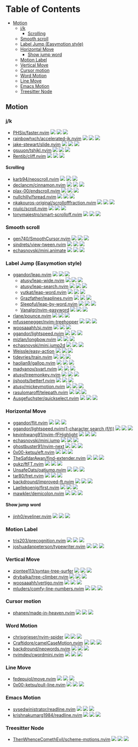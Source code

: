 # Table of Contents

<!-- toc -->

- [Motion](#motion)
  * [j/k](#jk)
    + [Scrolling](#scrolling)
  * [Smooth scroll](#smooth-scroll)
  * [Label Jump (Easymotion style)](#label-jump-easymotion-style)
  * [Horizontal Move](#horizontal-move)
    + [Show jump word](#show-jump-word)
  * [Motion Label](#motion-label)
  * [Vertical Move](#vertical-move)
  * [Cursor motion](#cursor-motion)
  * [Word Motion](#word-motion)
  * [Line Move](#line-move)
  * [Emacs Motion](#emacs-motion)
  * [Treesitter Node](#treesitter-node)

<!-- tocstop -->

## Motion

### j/k

- [PHSix/faster.nvim](https://github.com/PHSix/faster.nvim) ![](https://img.shields.io/github/stars/PHSix/faster.nvim) ![](https://img.shields.io/github/last-commit/PHSix/faster.nvim) ![](https://img.shields.io/github/commit-activity/y/PHSix/faster.nvim)
- [rainbowhxch/accelerated-jk.nvim](https://github.com/rainbowhxch/accelerated-jk.nvim) ![](https://img.shields.io/github/stars/rainbowhxch/accelerated-jk.nvim) ![](https://img.shields.io/github/last-commit/rainbowhxch/accelerated-jk.nvim) ![](https://img.shields.io/github/commit-activity/y/rainbowhxch/accelerated-jk.nvim)
- [jake-stewart/slide.nvim](https://github.com/jake-stewart/slide.nvim) ![](https://img.shields.io/github/stars/jake-stewart/slide.nvim) ![](https://img.shields.io/github/last-commit/jake-stewart/slide.nvim) ![](https://img.shields.io/github/commit-activity/y/jake-stewart/slide.nvim)
- [gsuuon/tshjkl.nvim](https://github.com/gsuuon/tshjkl.nvim) ![](https://img.shields.io/github/stars/gsuuon/tshjkl.nvim) ![](https://img.shields.io/github/last-commit/gsuuon/tshjkl.nvim) ![](https://img.shields.io/github/commit-activity/y/gsuuon/tshjkl.nvim)
- [Rentib/cliff.nvim](https://github.com/Rentib/cliff.nvim) ![](https://img.shields.io/github/stars/Rentib/cliff.nvim) ![](https://img.shields.io/github/last-commit/Rentib/cliff.nvim) ![](https://img.shields.io/github/commit-activity/y/Rentib/cliff.nvim)

#### Scrolling

- [karb94/neoscroll.nvim](https://github.com/karb94/neoscroll.nvim) ![](https://img.shields.io/github/stars/karb94/neoscroll.nvim) ![](https://img.shields.io/github/last-commit/karb94/neoscroll.nvim) ![](https://img.shields.io/github/commit-activity/y/karb94/neoscroll.nvim)
- [declancm/cinnamon.nvim](https://github.com/declancm/cinnamon.nvim) ![](https://img.shields.io/github/stars/declancm/cinnamon.nvim) ![](https://img.shields.io/github/last-commit/declancm/cinnamon.nvim) ![](https://img.shields.io/github/commit-activity/y/declancm/cinnamon.nvim)
- [plax-00/endscroll.nvim](https://github.com/plax-00/endscroll.nvim) ![](https://img.shields.io/github/stars/plax-00/endscroll.nvim) ![](https://img.shields.io/github/last-commit/plax-00/endscroll.nvim) ![](https://img.shields.io/github/commit-activity/y/plax-00/endscroll.nvim)
- [nullchilly/fsread.nvim](https://github.com/nullchilly/fsread.nvim) ![](https://img.shields.io/github/stars/nullchilly/fsread.nvim) ![](https://img.shields.io/github/last-commit/nullchilly/fsread.nvim) ![](https://img.shields.io/github/commit-activity/y/nullchilly/fsread.nvim)
- [nkakouros-original/scrollofffraction.nvim](https://github.com/nkakouros-original/scrollofffraction.nvim) ![](https://img.shields.io/github/stars/nkakouros-original/scrollofffraction.nvim) ![](https://img.shields.io/github/last-commit/nkakouros-original/scrollofffraction.nvim) ![](https://img.shields.io/github/commit-activity/y/nkakouros-original/scrollofffraction.nvim)
- [niuiic/scroll.nvim](https://github.com/niuiic/scroll.nvim) ![](https://img.shields.io/github/stars/niuiic/scroll.nvim) ![](https://img.shields.io/github/last-commit/niuiic/scroll.nvim) ![](https://img.shields.io/github/commit-activity/y/niuiic/scroll.nvim)
- [tonymajestro/smart-scrolloff.nvim](https://github.com/tonymajestro/smart-scrolloff.nvim) ![](https://img.shields.io/github/stars/tonymajestro/smart-scrolloff.nvim) ![](https://img.shields.io/github/last-commit/tonymajestro/smart-scrolloff.nvim) ![](https://img.shields.io/github/commit-activity/y/tonymajestro/smart-scrolloff.nvim)

### Smooth scroll

- [gen740/SmoothCursor.nvim](https://github.com/gen740/SmoothCursor.nvim) ![](https://img.shields.io/github/stars/gen740/SmoothCursor.nvim) ![](https://img.shields.io/github/last-commit/gen740/SmoothCursor.nvim) ![](https://img.shields.io/github/commit-activity/y/gen740/SmoothCursor.nvim)
- [sindrets/view-tween.nvim](https://github.com/sindrets/view-tween.nvim) ![](https://img.shields.io/github/stars/sindrets/view-tween.nvim) ![](https://img.shields.io/github/last-commit/sindrets/view-tween.nvim) ![](https://img.shields.io/github/commit-activity/y/sindrets/view-tween.nvim)
- [echasnovski/mini.animate](https://github.com/echasnovski/mini.animate) ![](https://img.shields.io/github/stars/echasnovski/mini.animate) ![](https://img.shields.io/github/last-commit/echasnovski/mini.animate) ![](https://img.shields.io/github/commit-activity/y/echasnovski/mini.animate)

### Label Jump (Easymotion style)

- [ggandor/leap.nvim](https://github.com/ggandor/leap.nvim) ![](https://img.shields.io/github/stars/ggandor/leap.nvim) ![](https://img.shields.io/github/last-commit/ggandor/leap.nvim) ![](https://img.shields.io/github/commit-activity/y/ggandor/leap.nvim)
  - [atusy/leap-wide.nvim](https://github.com/atusy/leap-wide.nvim) ![](https://img.shields.io/github/stars/atusy/leap-wide.nvim) ![](https://img.shields.io/github/last-commit/atusy/leap-wide.nvim) ![](https://img.shields.io/github/commit-activity/y/atusy/leap-wide.nvim)
  - [atusy/leap-search.nvim](https://github.com/atusy/leap-search.nvim) ![](https://img.shields.io/github/stars/atusy/leap-search.nvim) ![](https://img.shields.io/github/last-commit/atusy/leap-search.nvim) ![](https://img.shields.io/github/commit-activity/y/atusy/leap-search.nvim)
  - [yutkat/leap-word.nvim](https://github.com/yutkat/leap-word.nvim) ![](https://img.shields.io/github/stars/yutkat/leap-word.nvim) ![](https://img.shields.io/github/last-commit/yutkat/leap-word.nvim) ![](https://img.shields.io/github/commit-activity/y/yutkat/leap-word.nvim)
  - [Grazfather/leaplines.nvim](https://github.com/Grazfather/leaplines.nvim) ![](https://img.shields.io/github/stars/Grazfather/leaplines.nvim) ![](https://img.shields.io/github/last-commit/Grazfather/leaplines.nvim) ![](https://img.shields.io/github/commit-activity/y/Grazfather/leaplines.nvim)
  - [Sleepful/leap-by-word.nvim](https://github.com/Sleepful/leap-by-word.nvim) ![](https://img.shields.io/github/stars/Sleepful/leap-by-word.nvim) ![](https://img.shields.io/github/last-commit/Sleepful/leap-by-word.nvim) ![](https://img.shields.io/github/commit-activity/y/Sleepful/leap-by-word.nvim)
  - [VanaIgr/nvim-easyword](https://github.com/VanaIgr/nvim-easyword) ![](https://img.shields.io/github/stars/VanaIgr/nvim-easyword) ![](https://img.shields.io/github/last-commit/VanaIgr/nvim-easyword) ![](https://img.shields.io/github/commit-activity/y/VanaIgr/nvim-easyword)
- [rlane/pounce.nvim](https://github.com/rlane/pounce.nvim) ![](https://img.shields.io/github/stars/rlane/pounce.nvim) ![](https://img.shields.io/github/last-commit/rlane/pounce.nvim) ![](https://img.shields.io/github/commit-activity/y/rlane/pounce.nvim)
- [mfussenegger/nvim-treehopper](https://github.com/mfussenegger/nvim-treehopper) ![](https://img.shields.io/github/stars/mfussenegger/nvim-treehopper) ![](https://img.shields.io/github/last-commit/mfussenegger/nvim-treehopper) ![](https://img.shields.io/github/commit-activity/y/mfussenegger/nvim-treehopper)
- [woosaaahh/sj.nvim](https://github.com/woosaaahh/sj.nvim) ![](https://img.shields.io/github/stars/woosaaahh/sj.nvim) ![](https://img.shields.io/github/last-commit/woosaaahh/sj.nvim) ![](https://img.shields.io/github/commit-activity/y/woosaaahh/sj.nvim)
- [ggandor/lightspeed.nvim](https://github.com/ggandor/lightspeed.nvim) ![](https://img.shields.io/github/stars/ggandor/lightspeed.nvim) ![](https://img.shields.io/github/last-commit/ggandor/lightspeed.nvim) ![](https://img.shields.io/github/commit-activity/y/ggandor/lightspeed.nvim)
- [mizlan/longbow.nvim](https://github.com/mizlan/longbow.nvim) ![](https://img.shields.io/github/stars/mizlan/longbow.nvim) ![](https://img.shields.io/github/last-commit/mizlan/longbow.nvim) ![](https://img.shields.io/github/commit-activity/y/mizlan/longbow.nvim)
- [echasnovski/mini.jump2d](https://github.com/echasnovski/mini.jump2d) ![](https://img.shields.io/github/stars/echasnovski/mini.jump2d) ![](https://img.shields.io/github/last-commit/echasnovski/mini.jump2d) ![](https://img.shields.io/github/commit-activity/y/echasnovski/mini.jump2d)
- [Weissle/easy-action](https://github.com/Weissle/easy-action) ![](https://img.shields.io/github/stars/Weissle/easy-action) ![](https://img.shields.io/github/last-commit/Weissle/easy-action) ![](https://img.shields.io/github/commit-activity/y/Weissle/easy-action)
- [tjdevries/train.nvim](https://github.com/tjdevries/train.nvim) ![](https://img.shields.io/github/stars/tjdevries/train.nvim) ![](https://img.shields.io/github/last-commit/tjdevries/train.nvim) ![](https://img.shields.io/github/commit-activity/y/tjdevries/train.nvim)
- [haolian9/gallop.nvim](https://github.com/haolian9/gallop.nvim) ![](https://img.shields.io/github/stars/haolian9/gallop.nvim) ![](https://img.shields.io/github/last-commit/haolian9/gallop.nvim) ![](https://img.shields.io/github/commit-activity/y/haolian9/gallop.nvim)
- [madyanov/svart.nvim](https://github.com/madyanov/svart.nvim) ![](https://img.shields.io/github/stars/madyanov/svart.nvim) ![](https://img.shields.io/github/last-commit/madyanov/svart.nvim) ![](https://img.shields.io/github/commit-activity/y/madyanov/svart.nvim)
- [atusy/treemonkey.nvim](https://github.com/atusy/treemonkey.nvim) ![](https://img.shields.io/github/stars/atusy/treemonkey.nvim) ![](https://img.shields.io/github/last-commit/atusy/treemonkey.nvim) ![](https://img.shields.io/github/commit-activity/y/atusy/treemonkey.nvim)
- [jjshoots/betterf.nvim](https://github.com/jjshoots/betterf.nvim) ![](https://img.shields.io/github/stars/jjshoots/betterf.nvim) ![](https://img.shields.io/github/last-commit/jjshoots/betterf.nvim) ![](https://img.shields.io/github/commit-activity/y/jjshoots/betterf.nvim)
- [atusy/mickeymotion.nvim](https://github.com/atusy/mickeymotion.nvim) ![](https://img.shields.io/github/stars/atusy/mickeymotion.nvim) ![](https://img.shields.io/github/last-commit/atusy/mickeymotion.nvim) ![](https://img.shields.io/github/commit-activity/y/atusy/mickeymotion.nvim)
- [rasulomaroff/telepath.nvim](https://github.com/rasulomaroff/telepath.nvim) ![](https://img.shields.io/github/stars/rasulomaroff/telepath.nvim) ![](https://img.shields.io/github/last-commit/rasulomaroff/telepath.nvim) ![](https://img.shields.io/github/commit-activity/y/rasulomaroff/telepath.nvim)
- [Ausgefuchster/quickselect.nvim](https://github.com/Ausgefuchster/quickselect.nvim) ![](https://img.shields.io/github/stars/Ausgefuchster/quickselect.nvim) ![](https://img.shields.io/github/last-commit/Ausgefuchster/quickselect.nvim) ![](https://img.shields.io/github/commit-activity/y/Ausgefuchster/quickselect.nvim)

### Horizontal Move

- [ggandor/flit.nvim](https://github.com/ggandor/flit.nvim) ![](https://img.shields.io/github/stars/ggandor/flit.nvim) ![](https://img.shields.io/github/last-commit/ggandor/flit.nvim) ![](https://img.shields.io/github/commit-activity/y/ggandor/flit.nvim)
- [ggandor/lightspeed.nvim(1-character search (f/t))](https://github.com/ggandor/lightspeed.nvim) ![](https://img.shields.io/github/stars/ggandor/lightspeed.nvim) ![](https://img.shields.io/github/last-commit/ggandor/lightspeed.nvim) ![](https://img.shields.io/github/commit-activity/y/ggandor/lightspeed.nvim)
- [kevinhwang91/nvim-fFHighlight](https://github.com/kevinhwang91/nvim-fFHighlight) ![](https://img.shields.io/github/stars/kevinhwang91/nvim-fFHighlight) ![](https://img.shields.io/github/last-commit/kevinhwang91/nvim-fFHighlight) ![](https://img.shields.io/github/commit-activity/y/kevinhwang91/nvim-fFHighlight)
- [echasnovski/mini.jump](https://github.com/echasnovski/mini.jump) ![](https://img.shields.io/github/stars/echasnovski/mini.jump) ![](https://img.shields.io/github/last-commit/echasnovski/mini.jump) ![](https://img.shields.io/github/commit-activity/y/echasnovski/mini.jump)
- [ghostbuster91/nvim-next](https://github.com/ghostbuster91/nvim-next) ![](https://img.shields.io/github/stars/ghostbuster91/nvim-next) ![](https://img.shields.io/github/last-commit/ghostbuster91/nvim-next) ![](https://img.shields.io/github/commit-activity/y/ghostbuster91/nvim-next)
- [0x00-ketsu/eft.nvim](https://github.com/0x00-ketsu/eft.nvim) ![](https://img.shields.io/github/stars/0x00-ketsu/eft.nvim) ![](https://img.shields.io/github/last-commit/0x00-ketsu/eft.nvim) ![](https://img.shields.io/github/commit-activity/y/0x00-ketsu/eft.nvim)
- [TheSafdarAwan/find-extender.nvim](https://github.com/TheSafdarAwan/find-extender.nvim) ![](https://img.shields.io/github/stars/TheSafdarAwan/find-extender.nvim) ![](https://img.shields.io/github/last-commit/TheSafdarAwan/find-extender.nvim) ![](https://img.shields.io/github/commit-activity/y/TheSafdarAwan/find-extender.nvim)
- [gukz/ftFT.nvim](https://github.com/gukz/ftFT.nvim) ![](https://img.shields.io/github/stars/gukz/ftFT.nvim) ![](https://img.shields.io/github/last-commit/gukz/ftFT.nvim) ![](https://img.shields.io/github/commit-activity/y/gukz/ftFT.nvim)
- [UnsafeOats/oatjump.nvim](https://github.com/UnsafeOats/oatjump.nvim) ![](https://img.shields.io/github/stars/UnsafeOats/oatjump.nvim) ![](https://img.shields.io/github/last-commit/UnsafeOats/oatjump.nvim) ![](https://img.shields.io/github/commit-activity/y/UnsafeOats/oatjump.nvim)
- [tar80/fret.nvim](https://github.com/tar80/fret.nvim) ![](https://img.shields.io/github/stars/tar80/fret.nvim) ![](https://img.shields.io/github/last-commit/tar80/fret.nvim) ![](https://img.shields.io/github/commit-activity/y/tar80/fret.nvim)
- [backdround/improved-ft.nvim](https://github.com/backdround/improved-ft.nvim) ![](https://img.shields.io/github/stars/backdround/improved-ft.nvim) ![](https://img.shields.io/github/last-commit/backdround/improved-ft.nvim) ![](https://img.shields.io/github/commit-activity/y/backdround/improved-ft.nvim)
- [Laellekoenig/first.nvim](https://github.com/Laellekoenig/first.nvim) ![](https://img.shields.io/github/stars/Laellekoenig/first.nvim) ![](https://img.shields.io/github/last-commit/Laellekoenig/first.nvim) ![](https://img.shields.io/github/commit-activity/y/Laellekoenig/first.nvim)
- [mawkler/demicolon.nvim](https://github.com/mawkler/demicolon.nvim) ![](https://img.shields.io/github/stars/mawkler/demicolon.nvim) ![](https://img.shields.io/github/last-commit/mawkler/demicolon.nvim) ![](https://img.shields.io/github/commit-activity/y/mawkler/demicolon.nvim)

#### Show jump word

- [jinh0/eyeliner.nvim](https://github.com/jinh0/eyeliner.nvim) ![](https://img.shields.io/github/stars/jinh0/eyeliner.nvim) ![](https://img.shields.io/github/last-commit/jinh0/eyeliner.nvim) ![](https://img.shields.io/github/commit-activity/y/jinh0/eyeliner.nvim)

### Motion Label

- [tris203/precognition.nvim](https://github.com/tris203/precognition.nvim) ![](https://img.shields.io/github/stars/tris203/precognition.nvim) ![](https://img.shields.io/github/last-commit/tris203/precognition.nvim) ![](https://img.shields.io/github/commit-activity/y/tris203/precognition.nvim)
- [joshuadanpeterson/typewriter.nvim](https://github.com/joshuadanpeterson/typewriter.nvim) ![](https://img.shields.io/github/stars/joshuadanpeterson/typewriter.nvim) ![](https://img.shields.io/github/last-commit/joshuadanpeterson/typewriter.nvim) ![](https://img.shields.io/github/commit-activity/y/joshuadanpeterson/typewriter.nvim)

### Vertical Move

- [ziontee113/syntax-tree-surfer](https://github.com/ziontee113/syntax-tree-surfer) ![](https://img.shields.io/github/stars/ziontee113/syntax-tree-surfer) ![](https://img.shields.io/github/last-commit/ziontee113/syntax-tree-surfer) ![](https://img.shields.io/github/commit-activity/y/ziontee113/syntax-tree-surfer)
- [drybalka/tree-climber.nvim](https://github.com/drybalka/tree-climber.nvim) ![](https://img.shields.io/github/stars/drybalka/tree-climber.nvim) ![](https://img.shields.io/github/last-commit/drybalka/tree-climber.nvim) ![](https://img.shields.io/github/commit-activity/y/drybalka/tree-climber.nvim)
- [woosaaahh/vertigo.nvim](https://github.com/woosaaahh/vertigo.nvim) ![](https://img.shields.io/github/stars/woosaaahh/vertigo.nvim) ![](https://img.shields.io/github/last-commit/woosaaahh/vertigo.nvim) ![](https://img.shields.io/github/commit-activity/y/woosaaahh/vertigo.nvim)
- [mluders/comfy-line-numbers.nvim](https://github.com/mluders/comfy-line-numbers.nvim) ![](https://img.shields.io/github/stars/mluders/comfy-line-numbers.nvim) ![](https://img.shields.io/github/last-commit/mluders/comfy-line-numbers.nvim) ![](https://img.shields.io/github/commit-activity/y/mluders/comfy-line-numbers.nvim)

### Cursor motion

- [phanen/made-in-heaven.nvim](https://github.com/phanen/made-in-heaven.nvim) ![](https://img.shields.io/github/stars/phanen/made-in-heaven.nvim) ![](https://img.shields.io/github/last-commit/phanen/made-in-heaven.nvim) ![](https://img.shields.io/github/commit-activity/y/phanen/made-in-heaven.nvim)

### Word Motion

- [chrisgrieser/nvim-spider](https://github.com/chrisgrieser/nvim-spider) ![](https://img.shields.io/github/stars/chrisgrieser/nvim-spider) ![](https://img.shields.io/github/last-commit/chrisgrieser/nvim-spider) ![](https://img.shields.io/github/commit-activity/y/chrisgrieser/nvim-spider)
- [Craftidore/camelCaseMotion.nvim](https://github.com/Craftidore/camelCaseMotion.nvim) ![](https://img.shields.io/github/stars/Craftidore/camelCaseMotion.nvim) ![](https://img.shields.io/github/last-commit/Craftidore/camelCaseMotion.nvim) ![](https://img.shields.io/github/commit-activity/y/Craftidore/camelCaseMotion.nvim)
- [backdround/neowords.nvim](https://github.com/backdround/neowords.nvim) ![](https://img.shields.io/github/stars/backdround/neowords.nvim) ![](https://img.shields.io/github/last-commit/backdround/neowords.nvim) ![](https://img.shields.io/github/commit-activity/y/backdround/neowords.nvim)
- [nvimdev/cwordmini.nvim](https://github.com/nvimdev/cwordmini.nvim) ![](https://img.shields.io/github/stars/nvimdev/cwordmini.nvim) ![](https://img.shields.io/github/last-commit/nvimdev/cwordmini.nvim) ![](https://img.shields.io/github/commit-activity/y/nvimdev/cwordmini.nvim)

### Line Move

- [fedepujol/move.nvim](https://github.com/fedepujol/move.nvim) ![](https://img.shields.io/github/stars/fedepujol/move.nvim) ![](https://img.shields.io/github/last-commit/fedepujol/move.nvim) ![](https://img.shields.io/github/commit-activity/y/fedepujol/move.nvim)
- [0x00-ketsu/pull-line.nvim](https://github.com/0x00-ketsu/pull-line.nvim) ![](https://img.shields.io/github/stars/0x00-ketsu/pull-line.nvim) ![](https://img.shields.io/github/last-commit/0x00-ketsu/pull-line.nvim) ![](https://img.shields.io/github/commit-activity/y/0x00-ketsu/pull-line.nvim)

### Emacs Motion

- [sysedwinistrator/readline.nvim](https://github.com/sysedwinistrator/readline.nvim) ![](https://img.shields.io/github/stars/sysedwinistrator/readline.nvim) ![](https://img.shields.io/github/last-commit/sysedwinistrator/readline.nvim) ![](https://img.shields.io/github/commit-activity/y/sysedwinistrator/readline.nvim)
- [krishnakumarg1984/readline.nvim](https://github.com/krishnakumarg1984/readline.nvim) ![](https://img.shields.io/github/stars/krishnakumarg1984/readline.nvim) ![](https://img.shields.io/github/last-commit/krishnakumarg1984/readline.nvim) ![](https://img.shields.io/github/commit-activity/y/krishnakumarg1984/readline.nvim)

### Treesitter Node

- [ThenWhenceComethEvil/scheme-motions.nvim](https://github.com/ThenWhenceComethEvil/scheme-motions.nvim) ![](https://img.shields.io/github/stars/ThenWhenceComethEvil/scheme-motions.nvim) ![](https://img.shields.io/github/last-commit/ThenWhenceComethEvil/scheme-motions.nvim) ![](https://img.shields.io/github/commit-activity/y/ThenWhenceComethEvil/scheme-motions.nvim)
